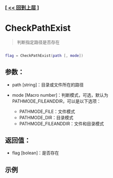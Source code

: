 ### [[ << 回到上层 ]](index.md)

# CheckPathExist

> 判断指定路径是否存在

```lua

flag = CheckPathExist(path [, mode])

```

## 参数：

+ path [string]：目录或文件所在的路径
+ mode [Macro number]：判断模式，可选，默认为 PATHMODE_FILEANDDIR，可以是以下选项：

    + PATHMODE_FILE：文件模式
    + PATHMODE_DIR：目录模式
    + PATHMODE_FILEANDDIR：文件和目录模式

## 返回值：

+ flag [bolean]：是否存在

## 示例

```lua

```